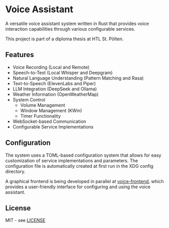 # Voice Assistant

A versatile voice assistant system written in Rust that provides voice interaction capabilities through various configurable services.

This project is part of a diploma thesis at HTL St. Pölten.

## Features

- Voice Recording (Local and Remote)
- Speech-to-Text (Local Whisper and Deepgram)
- Natural Language Understanding (Pattern Matching and Rasa)
- Text-to-Speech (ElevenLabs and Piper)
- LLM Integration (DeepSeek and Ollama)
- Weather Information (OpenWeatherMap)
- System Control
  - Volume Management
  - Window Management (KWin)
  - Timer Functionality
- WebSocket-based Communication
- Configurable Service Implementations

## Configuration

The system uses a TOML-based configuration system that allows for easy customization of service implementations and parameters. The configuration file is automatically created at first run in the XDG config directory.

A graphical frontend is being developed in parallel at [voice-frontend](https://github.com/eagely/voice-frontend), which provides a user-friendly interface for configuring and using the voice assistant.

## License

MIT - see [LICENSE](LICENSE)
